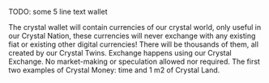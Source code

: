 
TODO: some 5 line text wallet

The crystal wallet will contain currencies of our crystal world, only useful in our Crystal Nation, these currencies will never exchange with any existing fiat or existing other digital currencies! There will be thousands of them, all created by our Crystal Twins. Exchange happens using our Crystal Exchange. No market-making or speculation allowed nor required. The first two examples of Crystal Money: time and 1 m2 of Crystal Land.